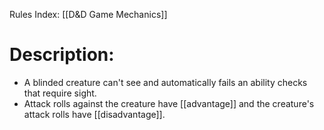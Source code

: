 Rules Index: [[D&D Game Mechanics]]
# Description:
-  A blinded creature can't see and automatically fails an ability checks that require sight.
-  Attack rolls against the creature have [[advantage]] and the creature's attack rolls have [[disadvantage]]. 